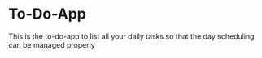 # To-Do-App
This is the to-do-app to list all your daily tasks so that the day scheduling can be managed properly
